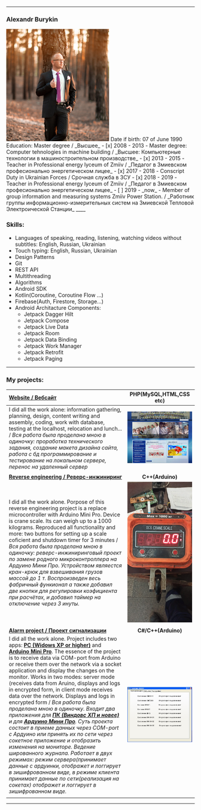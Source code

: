 ﻿____
### Alexandr Burykin  
<img src="https://github.com/oldr1990/oldr1990/blob/master/Readme/resumeAvatar.jpg" width="275" height="300">  
Date if birth: 07 of June 1990   
Education: Master degree / _Высшее_  
- [x] 2008 - 2013 - Master degree: Computer tehnologies in machine building / _Высшее: Компьютерные технологии в машиностроительном производстве_  
- [x] 2013 - 2015 - Teacher in Professional energy lyceum of Zmiiv / _Педагог в Змиевском професионально энергетическом лицее_  
- [x] 2017 - 2018 - Conscript Duty in Ukrainian Forces / Срочная служба в ЗСУ  
- [x] 2018 - 2019 - Teacher in Professional energy lyceum of Zmiiv / _Педагог в Змиевском професионально энергетическом лицее_  
- [ ] 2019 - _now_ - Member of group information and measuring systems Zmiiv Power Station. / _Работник группы информационно-измерительных систем на Змиевской Тепловой Электроической Станции_  
____

### __Skills:__   
* Languages of speaking, reading, listening, watching videos without subtitles: English, Russian, Ukrainian  
* Touch typing: English, Russian, Ukrainian  
* Design Patterns  
* Git
* REST API
* Multithreading
* Algorithms  
* Android SDK  
* Kotlin(Coroutine, Coroutine Flow ...)  
* Firebase(Auth, Firestore, Storage...)  
* Android Architacture Components:  
  * Jetpack Dagger Hilt  
  * Jetpack Compose  
  * Jetpack Live Data  
  * Jetpack Room  
  * Jetpack Data Binding  
  * Jetpack Work Manager  
  * Jetpack Retrofit  
  * Jetpack Paging  

____
### My projects:
|__[Website / Вебсайт](http://energy-licey.com.ua)__| __PHP(MySQL,HTML,CSS etc)__ |
|:----|:---------------------:|
| I did all the work alone: information gathering, planning, design, content writing and assembly, coding, work with database, testing at the localhost, relocation and lunch... / _Вся работа была проделана мною в одиночку:  проработка технического задания,  создание макета дизайна сайта, работа с бд программирование и тестирование на локальном сервере,  перенос на удаленный сервер_ |![Скриншоты сайта](./Readme/site.gif) |
| | |
| __[Reverse engineering / Реверс-инжиниринг](https://github.com/oldr1990/arduino/tree/main/OSC_CRANE_SCALE)__|__C++(Arduino)__|
| I did all the work alone. Porpose of this reverse engineering project is a replace microcontroller with Arduino Mini Pro. Device is crane scale. Its can weigh up to a 1000 kilograms. Reproduced all functionality and more: two buttons for setting up a scale coficient and shutdown timer for 3 minutes / _Вся работа была проделана мною в одиночку:   реверс-инжиниринговый проект по замене родного микроконтроллера на Ардуино Мини Про. Устройством являестся кран-крюк для взвешивания грузов массой до 1 т. Воспроизведен весь фабричный функионал а также добавил две кнопки для регулировки коэфициента при расчётах, и добавил таймер на отключение через 3 инуты._ |![Фото проэкта](./Readme/OSC.gif) |
| | |
| __[Alarm project / Проект сигнализации](https://github.com/oldr1990/Alarm_7)__ | __C#/C++(Arduino)__ |
| I did all the work alone. Project includes two apps: __[PC (Widows XP or higher)](https://github.com/oldr1990/Alarm_7)__ and  __[Arduino Mini Pro](https://github.com/oldr1990/arduino/tree/main/Alarm_7)__. The essence of the project is to receive data via COM-port from Arduino or receive them over the network via a socket application and display the changes on the monitor. Works in two modes: server mode (receives data from Aruino, displays and logs in encrypted form, in client mode receives data over the network. Displays and logs in encrypted form / _Вся работа была проделана мною в одиночку.  Входит два приложения для __[ПК (Виндовс ХП и новее)](https://github.com/oldr1990/Alarm_7)__ и для __[Ардуино Мини Про](https://github.com/oldr1990/arduino/tree/main/Alarm_7)__.  Суть проекта состоит в приеме данных через COM-port с Ардуино или принять их по сети через сокетное приложение  и отобразить изменения на мониторе.  Ведение шированного журнала.  Работает в двух режимах: режим сервера(принимает данные с ардуинки, отображет и логгирует в зишифрованном виде,  в режиме клиента принимает данные по сети(реализация на сокетах) отображет и логгирует в зишифрованном виде._ | ![Фото проэкта](./Readme/alarm.gif) |
| | |
____
